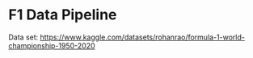 # F1 Data Pipeline

Data set: https://www.kaggle.com/datasets/rohanrao/formula-1-world-championship-1950-2020
